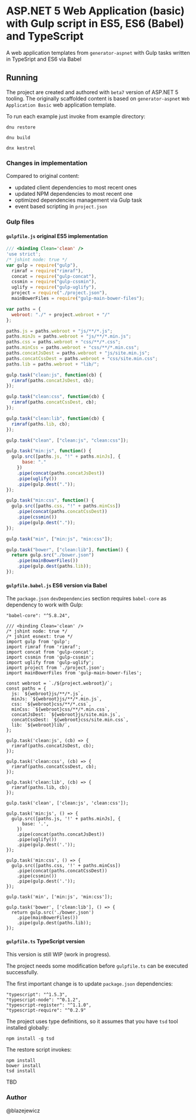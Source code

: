 # ASP.NET 5 Web Application (basic) with Gulp script in ES5, ES6 (Babel) and TypeScript

A web application templates from `generator-aspnet` with Gulp tasks written in TypeSript and ES6 via Babel

## Running

The project are created and authored with `beta7` version of ASP.NET 5 tooling. The originally scaffolded content is based on `generator-aspnet` `Web Application Basic` web application template.

To run each example just invoke from example directory:
```
dnu restore

dnu build

dnx kestrel
```

### Changes in implementation

Compared to original content:

- updated client dependencies to most recent ones
- updated NPM dependencies to most recent one
- optimized dependencies management via Gulp task
- event based scripting in `project.json`

### Gulp files

#### `gulpfile.js` original ES5 implementation

```JavaScript
/// <binding Clean='clean' />
'use strict';
/* jshint node: true */
var gulp = require("gulp"),
  rimraf = require("rimraf"),
  concat = require("gulp-concat"),
  cssmin = require("gulp-cssmin"),
  uglify = require("gulp-uglify"),
  project = require("./project.json"),
  mainBowerFiles = require("gulp-main-bower-files");

var paths = {
  webroot: "./" + project.webroot + "/"
};

paths.js = paths.webroot + "js/**/*.js";
paths.minJs = paths.webroot + "js/**/*.min.js";
paths.css = paths.webroot + "css/**/*.css";
paths.minCss = paths.webroot + "css/**/*.min.css";
paths.concatJsDest = paths.webroot + "js/site.min.js";
paths.concatCssDest = paths.webroot + "css/site.min.css";
paths.lib = paths.webroot + "lib/";

gulp.task("clean:js", function(cb) {
  rimraf(paths.concatJsDest, cb);
});

gulp.task("clean:css", function(cb) {
  rimraf(paths.concatCssDest, cb);
});

gulp.task("clean:lib", function(cb) {
  rimraf(paths.lib, cb);
});

gulp.task("clean", ["clean:js", "clean:css"]);

gulp.task("min:js", function() {
  gulp.src([paths.js, "!" + paths.minJs], {
      base: "."
    })
    .pipe(concat(paths.concatJsDest))
    .pipe(uglify())
    .pipe(gulp.dest("."));
});

gulp.task("min:css", function() {
  gulp.src([paths.css, "!" + paths.minCss])
    .pipe(concat(paths.concatCssDest))
    .pipe(cssmin())
    .pipe(gulp.dest("."));
});

gulp.task("min", ["min:js", "min:css"]);

gulp.task("bower", ["clean:lib"], function() {
  return gulp.src("./bower.json")
    .pipe(mainBowerFiles())
    .pipe(gulp.dest(paths.lib));
});
```

#### `gulpfile.babel.js` ES6 version via Babel

The `package.json` `devDependencies` section requires `babel-core` as dependency to work with Gulp:
```
"babel-core": "^5.8.24",
```

```
/// <binding Clean='clean' />
/* jshint node: true */
/* jshint esnext: true */
import gulp from 'gulp';
import rimraf from 'rimraf';
import concat from 'gulp-concat';
import cssmin from 'gulp-cssmin';
import uglify from 'gulp-uglify';
import project from './project.json';
import mainBowerFiles from 'gulp-main-bower-files';

const webroot = `./${project.webroot}/`;
const paths = {
  js: `${webroot}js/**/*.js`,
  minJs: `${webroot}js/**/*.min.js`,
  css: `${webroot}css/**/*.css`,
  minCss: `${webroot}css/**/*.min.css`,
  concatJsDest: `${webroot}js/site.min.js`,
  concatCssDest: `${webroot}css/site.min.css`,
  lib: `${webroot}lib/`,
};

gulp.task('clean:js', (cb) => {
  rimraf(paths.concatJsDest, cb);
});

gulp.task('clean:css', (cb) => {
  rimraf(paths.concatCssDest, cb);
});

gulp.task('clean:lib', (cb) => {
  rimraf(paths.lib, cb);
});

gulp.task('clean', ['clean:js', 'clean:css']);

gulp.task('min:js', () => {
  gulp.src([paths.js, '!' + paths.minJs], {
      base: '.',
    })
    .pipe(concat(paths.concatJsDest))
    .pipe(uglify())
    .pipe(gulp.dest('.'));
});

gulp.task('min:css', () => {
  gulp.src([paths.css, '!' + paths.minCss])
    .pipe(concat(paths.concatCssDest))
    .pipe(cssmin())
    .pipe(gulp.dest('.'));
});

gulp.task('min', ['min:js', 'min:css']);

gulp.task('bower', ['clean:lib'], () => {
  return gulp.src('./bower.json')
    .pipe(mainBowerFiles())
    .pipe(gulp.dest(paths.lib));
});
```

#### `gulpfile.ts` TypeScript version

This version is still WIP (work in progress).

The project needs some modification before `gulpfile.ts` can be executed successfully.

The first important change is to update `package.json` dependencies:
```
"typescript": "^1.5.3",
"typescript-node": "^0.1.2",
"typescript-register": "^1.1.0",
"typescript-require": "^0.2.9"
```

The project uses type definitions, so it assumes that you have `tsd` tool installed globally:
```
npm install -g tsd
```

The restore script invokes:
```
npm install
bower install
tsd install
```

TBD


### Author

@blazejewicz
